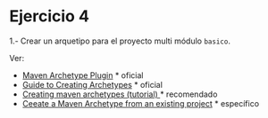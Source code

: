 # Ejercicio 4

1.- Crear un arquetipo para el proyecto multi módulo `basico`.

Ver:
- [Maven Archetype Plugin](http://maven.apache.org/archetype/maven-archetype-plugin/) * oficial
- [Guide to Creating Archetypes](https://maven.apache.org/guides/mini/guide-creating-archetypes.html) * oficial
- [Creating maven archetypes (tutorial) ](http://geekofficedog.blogspot.com.es/2013/08/creating-maven-archetypes-tutorial.html) * recomendado
- [Ceeate a Maven Archetype from an existing project](http://www.luckyryan.com/2013/02/15/create-maven-archetype-from-existing-project/) * específico 

